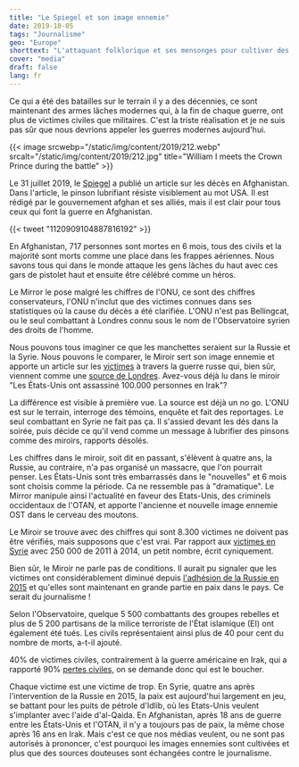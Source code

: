 ```yaml
---
title: "Le Spiegel et son image ennemie"
date: 2019-10-05
tags: "Journalisme"
geo: "Europe"
shorttext: "L'attaquant folklorique et ses mensonges pour cultiver des images ennemies. Ce n'est pas un passé, le Mirror le fait aujourd'hui comme il l'a fait en 1940."
cover: "media"
draft: false
lang: fr
---
```


Ce qui a été des batailles sur le terrain il y a des décennies, ce sont maintenant des armes lâches modernes qui, à la fin de chaque guerre, ont plus de victimes civiles que militaires. C'est la triste réalisation et je ne suis pas sûr que nous devrions appeler les guerres modernes aujourd'hui. 

{{< image srcwebp="/static/img/content/2019/212.webp" srcalt="/static/img/content/2019/212.jpg" title="William I meets the Crown Prince during the battle" >}}

Le 31 juillet 2019, le [Spiegel](https://www.spiegel.de/politik/ausland/afghanistan-regierung-und-verbuendete-toeten-mehr-zivilisten-als-die-taliban-a-1279785.html "Afghanische Regierung und Verbündete töten mehr Zivilisten als die Taliban") a publié un article sur les décès en Afghanistan. Dans l'article, le pinson lubrifiant résiste visiblement au mot USA. Il est rédigé par le gouvernement afghan et ses alliés, mais il est clair pour tous ceux qui font la guerre en Afghanistan.

{{< tweet "1120909104887816192" >}}

En Afghanistan, 717 personnes sont mortes en 6 mois, tous des civils et la majorité sont morts comme une place dans les frappes aériennes. Nous savons tous qui dans le monde attaque les gens lâches du haut avec ces gars de pistolet haut et ensuite être célébré comme un héros. 

Le Mirror le pose malgré les chiffres de l'ONU, ce sont des chiffres conservateurs, l'ONU n'inclut que des victimes connues dans ses statistiques où la cause du décès a été clarifiée. L'ONU n'est pas Bellingcat, ou le seul combattant à Londres connu sous le nom de l'Observatoire syrien des droits de l'homme.

Nous pouvons tous imaginer ce que les manchettes seraient sur la Russie et la Syrie. Nous pouvons le comparer, le Miroir sert son image ennemie et apporte un article sur les [victimes](https://www.spiegel.de/politik/ausland/syrien-russische-angriffe-toeteten-8300-zivilisten-in-syrien-laut-aktivisten-a-1289299.html "Russische Angriffe töteten 8300 Zivilisten in Syrien") à travers la guerre russe qui, bien sûr, viennent comme une [source de Londres](https://thegrayzone.com/2018/06/06/syrian-observatory-for-human-rights-funding-sohr-uk-government/ "Syrian Observatory for Human Rights (SOHR) Is Funded by UK Government"). Avez-vous déjà lu dans le miroir "Les États-Unis ont assassiné 100.000 personnes en Irak"?

La différence est visible à première vue. La source est déjà un no go. L'ONU est sur le terrain, interroge des témoins, enquête et fait des reportages. Le seul combattant en Syrie ne fait pas ça. Il s'assied devant les dés dans la soirée, puis décide ce qu'il vend comme un message à lubrifier des pinsons comme des miroirs, rapports désolés. 

Les chiffres dans le miroir, soit dit en passant, s'élèvent à quatre ans, la Russie, au contraire, n'a pas organisé un massacre, que l'on pourrait penser. Les États-Unis sont très embarrassés dans le "nouvelles" et 6 mois sont choisis comme la période. Ca ne ressemble pas à "dramatique". Le Mirror manipule ainsi l'actualité en faveur des Etats-Unis, des criminels occidentaux de l'OTAN, et apporte l'ancienne et nouvelle image ennemie OST dans le cerveau des moutons.

Le Miroir se trouve avec des chiffres qui sont 8.300 victimes ne doivent pas être vérifiés, mais supposons que c'est vrai. Par rapport aux [victimes en Syrie](https://www.pbs.org/wgbh/frontline/article/a-staggering-new-death-toll-for-syrias-war-470000/ "A Staggering New Death Toll for Syria’s War — 470,000") avec 250 000 de 2011 à 2014, un petit nombre, écrit cyniquement.

Bien sûr, le Miroir ne parle pas de conditions. Il aurait pu signaler que les victimes ont considérablement diminué depuis [l'adhésion de la Russie en 2015](https://en.wikipedia.org/wiki/Casualties_of_the_Syrian_Civil_War#Death_tolls_by_time_periods "Casualties of the Syrian Civil War") et qu'elles sont maintenant en grande partie en paix dans le pays. Ce serait du journalisme ! 

Selon l'Observatoire, quelque 5 500 combattants des groupes rebelles et plus de 5 200 partisans de la milice terroriste de l'État islamique (EI) ont également été tués. Les civils représentaient ainsi plus de 40 pour cent du nombre de morts, a-t-il ajouté.

40% de victimes civiles, contrairement à la guerre américaine en Irak, qui a rapporté 90% [pertes civiles](https://www.sueddeutsche.de/politik/us-invasion-im-irak-ein-krieg-den-alle-verloren-haben-1.994414 "Ein Krieg, den alle verloren haben"), on se demande donc qui est le boucher. 

Chaque victime est une victime de trop. En Syrie, quatre ans après l'intervention de la Russie en 2015, la paix est aujourd'hui largement en jeu, se battant pour les puits de pétrole d'Idlib, où les Etats-Unis veulent s'implanter avec l'aide d'al-Qaida. En Afghanistan, après 18 ans de guerre entre les États-Unis et l'OTAN, il n'y a toujours pas de paix, la même chose après 16 ans en Irak. Mais c'est ce que nos médias veulent, ou ne sont pas autorisés à prononcer, c'est pourquoi les images ennemies sont cultivées et plus que des sources douteuses sont échangées contre le journalisme. 
